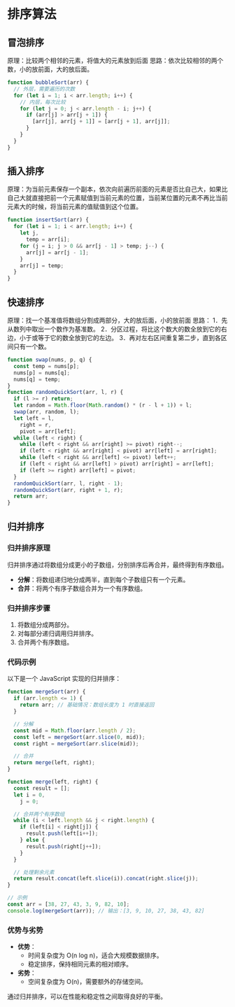 # 排序算法

## 冒泡排序

原理：比较两个相邻的元素，将值大的元素放到后面
思路：依次比较相邻的两个数，小的放前面，大的放后面。

```javascript
function bubbleSort(arr) {
  // 外层，需要遍历的次数
  for (let i = 1; i < arr.length; i++) {
    // 内层，每次比较
    for (let j = 0; j < arr.length - i; j++) {
      if (arr[j] > arr[j + 1]) {
        [arr[j], arr[j + 1]] = [arr[j + 1], arr[j]];
      }
    }
  }
}
```

## 插入排序

原理：为当前元素保存一个副本，依次向前遍历前面的元素是否比自己大，如果比自己大就直接把前一个元素赋值到当前元素的位置，当前某位置的元素不再比当前元素大的时候，将当前元素的值赋值到这个位置。

```javascript
function insertSort(arr) {
  for (let i = 1; i < arr.length; i++) {
    let j,
      temp = arr[i];
    for (j = i; j > 0 && arr[j - 1] > temp; j--) {
      arr[j] = arr[j - 1];
    }
    arr[j] = temp;
  }
}
```

## 快速排序

原理：找一个基准值将数组分割成两部分，大的放后面，小的放前面
思路：
1．先从数列中取出一个数作为基准数。
2．分区过程，将比这个数大的数全放到它的右边，小于或等于它的数全放到它的左边。
3．再对左右区间重复第二步，直到各区间只有一个数。

```javascript
function swap(nums, p, q) {
  const temp = nums[p];
  nums[p] = nums[q];
  nums[q] = temp;
}
function randomQuickSort(arr, l, r) {
  if (l >= r) return;
  let random = Math.floor(Math.random() * (r - l + 1)) + l;
  swap(arr, random, l);
  let left = l,
    right = r,
    pivot = arr[left];
  while (left < right) {
    while (left < right && arr[right] >= pivot) right--;
    if (left < right && arr[right] < pivot) arr[left] = arr[right];
    while (left < right && arr[left] <= pivot) left++;
    if (left < right && arr[left] > pivot) arr[right] = arr[left];
    if (left >= right) arr[left] = pivot;
  }
  randomQuickSort(arr, l, right - 1);
  randomQuickSort(arr, right + 1, r);
  return arr;
}
```

## 归并排序

### 归并排序原理

归并排序通过将数组分成更小的子数组，分别排序后再合并，最终得到有序数组。

- **分解**：将数组递归地分成两半，直到每个子数组只有一个元素。
- **合并**：将两个有序子数组合并为一个有序数组。

### 归并排序步骤

1. 将数组分成两部分。
2. 对每部分递归调用归并排序。
3. 合并两个有序数组。

### 代码示例

以下是一个 JavaScript 实现的归并排序：

```javascript
function mergeSort(arr) {
  if (arr.length <= 1) {
    return arr; // 基础情况：数组长度为 1 时直接返回
  }

  // 分解
  const mid = Math.floor(arr.length / 2);
  const left = mergeSort(arr.slice(0, mid));
  const right = mergeSort(arr.slice(mid));

  // 合并
  return merge(left, right);
}

function merge(left, right) {
  const result = [];
  let i = 0,
    j = 0;

  // 合并两个有序数组
  while (i < left.length && j < right.length) {
    if (left[i] < right[j]) {
      result.push(left[i++]);
    } else {
      result.push(right[j++]);
    }
  }

  // 处理剩余元素
  return result.concat(left.slice(i)).concat(right.slice(j));
}

// 示例
const arr = [38, 27, 43, 3, 9, 82, 10];
console.log(mergeSort(arr)); // 输出：[3, 9, 10, 27, 38, 43, 82]
```

### 优势与劣势

- **优势**：
  - 时间复杂度为 O(n log n)，适合大规模数据排序。
  - 稳定排序，保持相同元素的相对顺序。
- **劣势**：
  - 空间复杂度为 O(n)，需要额外的存储空间。

通过归并排序，可以在性能和稳定性之间取得良好的平衡。
